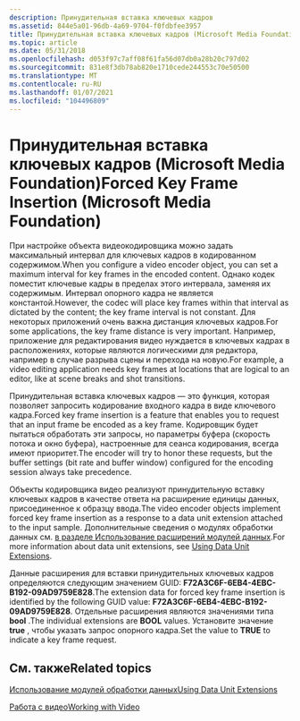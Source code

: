 ```yaml
---
description: Принудительная вставка ключевых кадров
ms.assetid: 844e5a01-96db-4a69-9704-f0fdbfee3957
title: Принудительная вставка ключевых кадров (Microsoft Media Foundation)
ms.topic: article
ms.date: 05/31/2018
ms.openlocfilehash: d053f97c7aff08f61fa56d07db0a28b20c797d02
ms.sourcegitcommit: 831e8f3db78ab820e1710cede244553c70e50500
ms.translationtype: MT
ms.contentlocale: ru-RU
ms.lasthandoff: 01/07/2021
ms.locfileid: "104496809"
---
```

# <a name="forced-key-frame-insertion-microsoft-media-foundation"></a><span data-ttu-id="6f13f-103">Принудительная вставка ключевых кадров (Microsoft Media Foundation)</span><span class="sxs-lookup"><span data-stu-id="6f13f-103">Forced Key Frame Insertion (Microsoft Media Foundation)</span></span>

<span data-ttu-id="6f13f-104">При настройке объекта видеокодировщика можно задать максимальный интервал для ключевых кадров в кодированном содержимом.</span><span class="sxs-lookup"><span data-stu-id="6f13f-104">When you configure a video encoder object, you can set a maximum interval for key frames in the encoded content.</span></span> <span data-ttu-id="6f13f-105">Однако кодек поместит ключевые кадры в пределах этого интервала, заменяя их содержимым. Интервал опорного кадра не является константой.</span><span class="sxs-lookup"><span data-stu-id="6f13f-105">However, the codec will place key frames within that interval as dictated by the content; the key frame interval is not constant.</span></span> <span data-ttu-id="6f13f-106">Для некоторых приложений очень важна дистанция ключевых кадров.</span><span class="sxs-lookup"><span data-stu-id="6f13f-106">For some applications, the key frame distance is very important.</span></span> <span data-ttu-id="6f13f-107">Например, приложение для редактирования видео нуждается в ключевых кадрах в расположениях, которые являются логическими для редактора, например в случае разрыва сцены и перехода на новую.</span><span class="sxs-lookup"><span data-stu-id="6f13f-107">For example, a video editing application needs key frames at locations that are logical to an editor, like at scene breaks and shot transitions.</span></span>

<span data-ttu-id="6f13f-108">Принудительная вставка ключевых кадров — это функция, которая позволяет запросить кодирование входного кадра в виде ключевого кадра.</span><span class="sxs-lookup"><span data-stu-id="6f13f-108">Forced key frame insertion is a feature that enables you to request that an input frame be encoded as a key frame.</span></span> <span data-ttu-id="6f13f-109">Кодировщик будет пытаться обработать эти запросы, но параметры буфера (скорость потока и окно буфера), настроенные для сеанса кодирования, всегда имеют приоритет.</span><span class="sxs-lookup"><span data-stu-id="6f13f-109">The encoder will try to honor these requests, but the buffer settings (bit rate and buffer window) configured for the encoding session always take precedence.</span></span>

<span data-ttu-id="6f13f-110">Объекты кодировщика видео реализуют принудительную вставку ключевых кадров в качестве ответа на расширение единицы данных, присоединенное к образцу ввода.</span><span class="sxs-lookup"><span data-stu-id="6f13f-110">The video encoder objects implement forced key frame insertion as a response to a data unit extension attached to the input sample.</span></span> <span data-ttu-id="6f13f-111">Дополнительные сведения о модулях обработки данных см. [в разделе Использование расширений модулей данных](usingdataunitextensions.md).</span><span class="sxs-lookup"><span data-stu-id="6f13f-111">For more information about data unit extensions, see [Using Data Unit Extensions](usingdataunitextensions.md).</span></span>

<span data-ttu-id="6f13f-112">Данные расширения для вставки принудительных ключевых кадров определяются следующим значением GUID: **F72A3C6F-6EB4-4EBC-B192-09AD9759E828**.</span><span class="sxs-lookup"><span data-stu-id="6f13f-112">The extension data for forced key frame insertion is identified by the following GUID value: **F72A3C6F-6EB4-4EBC-B192-09AD9759E828**.</span></span> <span data-ttu-id="6f13f-113">Отдельные расширения являются значениями типа **bool** .</span><span class="sxs-lookup"><span data-stu-id="6f13f-113">The individual extensions are **BOOL** values.</span></span> <span data-ttu-id="6f13f-114">Установите значение **true** , чтобы указать запрос опорного кадра.</span><span class="sxs-lookup"><span data-stu-id="6f13f-114">Set the value to **TRUE** to indicate a key frame request.</span></span>

## <a name="related-topics"></a><span data-ttu-id="6f13f-115">См. также</span><span class="sxs-lookup"><span data-stu-id="6f13f-115">Related topics</span></span>

<dl> <dt>

[<span data-ttu-id="6f13f-116">Использование модулей обработки данных</span><span class="sxs-lookup"><span data-stu-id="6f13f-116">Using Data Unit Extensions</span></span>](usingdataunitextensions.md)
</dt> <dt>

[<span data-ttu-id="6f13f-117">Работа с видео</span><span class="sxs-lookup"><span data-stu-id="6f13f-117">Working with Video</span></span>](workingwithvideo.md)
</dt> </dl>

 

 



